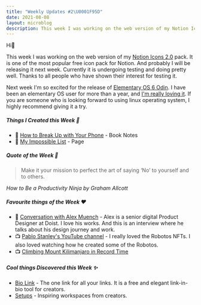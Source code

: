 ```yaml
---
title: "Weekly Updates #2\U0001F95D"
date: 2021-08-08
layout: microblog
description: This week I was working on the web version of my Notion Icons 2.0 pack
---
```

Hi👋

This week I was working on the web version of my [Notion Icons 2.0](/blog/notion-icons-2-0) pack. It is one of the most popular free icon pack for Notion. And probably I will be releasing it next week. Currently it is undergoing testing and doing pretty well. Thanks to all people who have shown their interest for testing it.

Next week I'm so excited for the release of [Elementary OS 6 Odin](https://twitter.com/vyshnav_xyz/status/1423459496005758976?s=19). I have been an elementary OS user for more than a year, and [I'm really loving it](/blog/elementary-os-review-8-months-later). If you are someone who is looking forward to using linux operating system, I highly recommend giving it a try.

##### Things I Created this Week 🎉
- 📒 [How to Break Up with Your Phone](/book-notes/how-to-break-up-with-your-phone) - Book Notes
- 🎯️ [My Impossible List](/impossible-list) - Page

##### Quote of the Week 💬
> Make it your mission to perfect the art of saying ‘No’ to yourself and to others.

*How to Be a Productivity Ninja by Graham Allcott*

##### Favourite things of the Week ♥️
- 📰 [Conversation with Alex Muench](https://nicelydone.club/interviews/alex-muench-senior-digital-product-designer-at-doist-germany) - Alex is a senior digital Product Designer at Doist. I love his works. And this is an interview where he talks about his design journey and work.
- 📺 [Pablo Stanley's YouTube channel](https://www.youtube.com/c/SketchTogetherTV) - I really loved the Robotos NFTs. I also loved watching how he created some of the Robotos.
- 📺 [Climbing Mount Kilimanjaro in Record Time](https://youtu.be/daPjEeTQRdc)

##### Cool things Discovered this Week ✨
- [Bio Link](https://bio.link/) - The one link for all your links. It is a free and elegant link-in-bio tool for creators.
- [Setups](https://setups.co/) - Inspiring workspaces from creators.